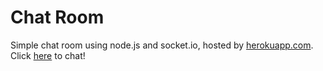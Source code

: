 # Chat Room
Simple chat room using node.js and socket.io, hosted by [herokuapp.com](https://www.heroku.com/).
Click [here](https://infinite-mesa-43056.herokuapp.com) to chat!
